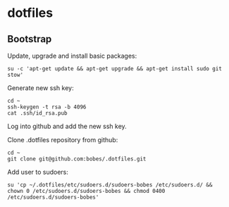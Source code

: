 # dotfiles

## Bootstrap

Update, upgrade and install basic packages:
```
su -c 'apt-get update && apt-get upgrade && apt-get install sudo git stow'
```

Generate new ssh key:
```
cd ~
ssh-keygen -t rsa -b 4096
cat .ssh/id_rsa.pub
```

Log into github and add the new ssh key.

Clone .dotfiles repository from github:
```
cd ~
git clone git@github.com:bobes/.dotfiles.git
```

Add user to sudoers:
```
su 'cp ~/.dotfiles/etc/sudoers.d/sudoers-bobes /etc/sudoers.d/ && chown 0 /etc/sudoers.d/sudoers-bobes && chmod 0400 /etc/sudoers.d/sudoers-bobes'
```
